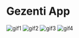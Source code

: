 # Gezenti App


![gif1](https://user-images.githubusercontent.com/76572659/217657020-2061745a-43ca-4e27-b395-9ef972500655.gif)
![gif2](https://user-images.githubusercontent.com/76572659/217657033-28be48d0-7a06-419d-8c67-7df190fb1580.gif)
![gif3](https://user-images.githubusercontent.com/76572659/217657801-f84f1742-1329-4561-8346-6f83719e82f1.gif)
![gif4](https://user-images.githubusercontent.com/76572659/217657809-7ec715ff-3ec7-4b38-8db7-c72e4edf5120.gif)
